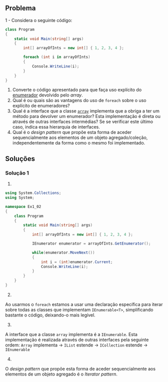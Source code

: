 ## Problema

1 - Considera o seguinte código:

```cs
class Program
{
    static void Main(string[] args)
    {
        int[] arrayOfInts = new int[] { 1, 2, 3, 4 };

        foreach (int i in arrayOfInts)
        {
            Console.WriteLine(i);
        }
    }
}
```

1. Converte o código apresentado para que faça uso explícito do
   [enumerador](https://docs.microsoft.com/dotnet/api/system.collections.generic.ienumerator-1)
   devolvido pelo _array_.
2. Qual é ou quais são as vantagens do uso de `foreach` sobre o uso
   explícito de enumeradores?
3. Qual é a interface que a classe
   [`array`](https://docs.microsoft.com/dotnet/api/system.array) implementa
   que a obriga a ter um método para devolver um enumerador? Esta
   implementação é direta ou através de outras interfaces intermédias? Se se
   verificar este último caso, indica essa hierarquia de interfaces.
4. Qual é o _design pattern_ que propõe esta forma de aceder sequencialmente
   aos elementos de um objeto agregado/coleção, independentemente da forma
   como o mesmo foi implementado.

## Soluções

### Solução 1

1.
```cs
using System.Collections;
using System;

namespace Ex1_02
{
    class Program
    {
        static void Main(string[] args)
        {
            int[] arrayOfInts = new int[] { 1, 2, 3, 4 };

            IEnumerator enumerator = arrayOfInts.GetEnumerator();

            while(enumerator.MoveNext())
            {
                int i = (int)enumerator.Current;
                Console.WriteLine(i);
            }
        }
    }
}
```

2.
Ao usarmos o `foreach` estamos a usar uma declaração específica para iterar sobre 
todas as classes que implementam `IEnumerable<T>`, simplificando bastante o código, 
deixando-o mais legível.

3.
A interface que a classe `array` implementa é a `IEnumerable`. Esta implementação é 
realizada através de outras interfaces pela seguinte ordem:
`Array` implementa -> `IList` estende -> `ICollection` estende -> `IEnumerable`

4.
O _design pattern_ que propõe esta forma de aceder sequencialmente aos elementos 
de um objeto agregado é o _Iterator pattern_.

